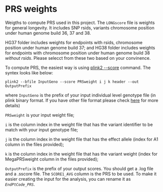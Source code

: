 # PRS weights

Weigths to compute PRS used in this project. The `LONGscore` file is weights for general longevity. It includes SNP rsids, variants chromosome position under human genome build 36, 37 and 38.

HG37 folder includes weights for endpoints with rsids, chromosome position under human genome build 37; and HG38 folder includes weights for endpoints with chromosome position under human genome build 38 *without rsids*. Please selecct from these two based on your convinence.

To compute PRS, the easiest way is using [plink2 --score](https://www.cog-genomics.org/plink/2.0/score) command. The syntex looks like below:

```
plink2 --bfile InputGeno --score PRSweight i j k header --out OutputPrefix
```
where `InputGeno` is the prefix of your input individual level genotype file (in plink binary format. If you have other file format please check [here](https://www.cog-genomics.org/plink/1.9/input) for more details)

`PRSweight` is your input weight file;

`i` is the column index in the weight file that has the variant identifier to be match with your input genotype file;

`j` is the column index in the weight file that has the effect allele (index for A1 column in the files provided);

`k` is the column index in the weight file that has the variant weight (index for MegaPRSweight column in the files provided);

`OutputPrefix` is the prefix of your output scores. You should get a .log file and a .sscore file. The `SCORE1_AVG` column is the PRS to be used. To make it easier creating the input for the analysis, you can rename it as *`EndPtCode_PRS`*.
